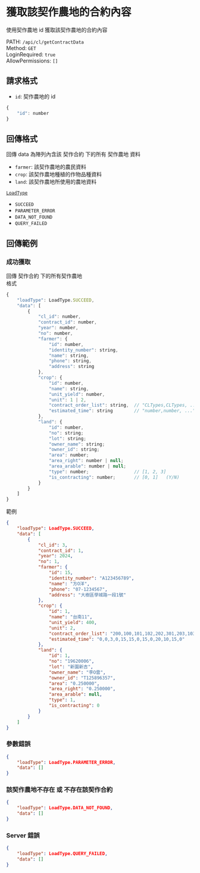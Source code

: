 # 獲取該契作農地的合約內容

使用契作農地 id 獲取該契作農地的合約內容

PATH: `/api/cl/getContractData`  
Method: `GET`  
LoginRequired: `true`  
AllowPermissions: `[]`  


## 請求格式
* `id`: 契作農地的 id

```js
{
    "id": number
}
```


## 回傳格式

回傳 data 為陣列內含該 契作合約 下的所有 契作農地 資料  

* `farmer`: 該契作農地的農民資料
* `crop`: 該契作農地種植的作物品種資料
* `land`: 該契作農地所使用的農地資料


[`LoadType`](../../types.md#loadtype)  
* `SUCCEED`
* `PARAMETER_ERROR`
* `DATA_NOT_FOUND`
* `QUERY_FAILED`



## 回傳範例
### 成功獲取
回傳 契作合約 下的所有契作農地  
格式  
```js
{
    "loadType": LoadType.SUCCEED,
    "data": [
        {
            "cl_id": number,
            "contract_id": number,
            "year": number,
            "no": number,
            "farmer": {
                "id": number,
                "identity_number": string,
                "name": string,
                "phone": string,
                "address": string
            },
            "crop": {
                "id": number,
                "name": string,
                "unit_yield": number,
                "unit": 1 | 2,
                "contract_order_list": string,  // "CLTypes,CLTypes, ..."
                "estimated_time": string        // "number,number, ..."
            },
            "land": {
                "id": number,
                "no": string;
                "lot": string;
                "owner_name": string;
                "owner_id": string;
                "area": number;
                "area_right": number | null;
                "area_arable": number | null;
                "type": number;                 // [1, 2, 3]
                "is_contracting": number;       // [0, 1]   (Y/N)
            }
        }
    ]
}
```
範例  
```json
{
    "loadType": LoadType.SUCCEED,
    "data": [
        {
            "cl_id": 3,
            "contract_id": 1,
            "year": 2024,
            "no": 1,
            "farmer": {
                "id": 15,
                "identity_number": "A123456789",
                "name": "方O洋",
                "phone": "07-1234567",
                "address": "大樹區學城路一段1號"
            },
            "crop": {
                "id": 1,
                "name": "台南11",
                "unit_yield": 400,
                "unit": 2,
                "contract_order_list": "200,100,101,102,202,301,203,103,302,201,303,304,104",
                "estimated_time": "0,0,3,0,15,15,0,15,0,20,10,15,0"
            },
            "land": {
                "id": 1,
                "no": "19620006",
                "lot": "新園新吉",
                "owner_name": "李O雲",
                "owner_id": "T125896357",
                "area": "0.250000",
                "area_right": "0.250000",
                "area_arable": null,
                "type": 1,
                "is_contracting": 0
            }
        }
    ]
}
```

### 參數錯誤
```json
{
    "loadType": LoadType.PARAMETER_ERROR,
    "data": []
}
```

### 該契作農地不存在 或 不存在該契作合約
```json
{
    "loadType": LoadType.DATA_NOT_FOUND,
    "data": []
}
```

### Server 錯誤  
```json
{
    "loadType": LoadType.QUERY_FAILED,
    "data": []
}
```
